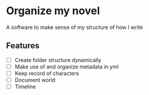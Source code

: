 # Organize my novel

A software to make sense of my structure of how I write

## Features

- [ ] Create folder structure dynamically
- [ ] Make use of and organize metadata in yml
- [ ] Keep record of characters
- [ ] Document world
- [ ] Timeline
